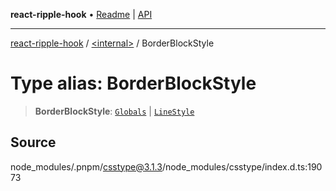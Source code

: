 **react-ripple-hook** • [Readme](../../README.md) \| [API](../../globals.md)

***

[react-ripple-hook](../../README.md) / [\<internal\>](../README.md) / BorderBlockStyle

# Type alias: BorderBlockStyle

> **BorderBlockStyle**: [`Globals`](Globals.md) \| [`LineStyle`](LineStyle.md)

## Source

node\_modules/.pnpm/csstype@3.1.3/node\_modules/csstype/index.d.ts:19073
